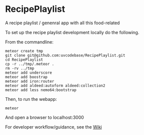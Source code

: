 # RecipePlaylist
A recipe playlist / genenral app with all this food-related

To set up the recipe playlist development locally do the following. 

From the commandline:

    meteor create tmp
    git clone git@github.com:uvcodebase/RecipePlaylist.git
    cd RecipePlaylist
    cp -r ../tmp/.meteor .
    rm -rv ../tmp
    meteor add underscore
    meteor add boostrap
    meteor add iron:router
    meteor add aldeed:autoform aldeed:collection2
    meteor add less nemo64:bootstrap

Then, to run the webapp:
 
    meteor

And open a browser to localhost:3000

For developer workflow/guidance, see the [Wiki](https://github.com/uvcodebase/RecipePlaylist/wiki)
